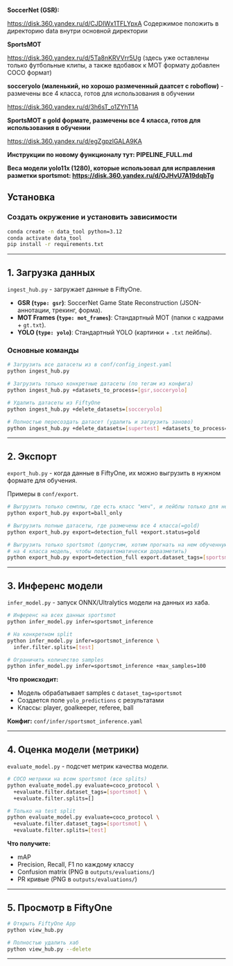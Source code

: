 **SoccerNet (GSR):**

https://disk.360.yandex.ru/d/CJDIWx1TFLYpxA
Содержимое положить в директорию data внутри основной директории


**SportsMOT**

https://disk.360.yandex.ru/d/5Ta8nKRVVrr5Ug
(здесь уже оставлены только футбольные клипы, а также вдобавок к MOT формату добавлен COCO формат)

**socceryolo (маленький, но хорошо размеченный даатсет с roboflow)** - размечены все 4 класса, готов для использования в обучении

https://disk.360.yandex.ru/d/3h6sT_o1ZYhT1A

**SportsMOT в gold формате, размечены все 4 класса, готов для использования в обучении**

https://disk.360.yandex.ru/d/egZgpzlGALA9KA


**Инструкции по новому функционалу тут: PIPELINE_FULL.md**

**Веса модели yolo11x (1280), которые использовал для исправления разметки sportsmot: https://disk.360.yandex.ru/d/OJHvU7A19dqbTg**


## Установка

### Создать окружение и установить зависимости

```bash
conda create -n data_tool python=3.12
conda activate data_tool
pip install -r requirements.txt
```

-----

## 1\. Загрузка данных

`ingest_hub.py` - загружает данные в FiftyOne.

  * **GSR (`type: gsr`)**: SoccerNet Game State Reconstruction (JSON-аннотации, трекинг, форма).
  * **MOT Frames (`type: mot_frames`)**: Стандартный MOT (папки с кадрами + `gt.txt`).
  * **YOLO (`type: yolo`)**: Стандартный YOLO (картинки + `.txt` лейблы).

### Основные команды

```bash
# Загрузить все датасеты из в conf/config_ingest.yaml
python ingest_hub.py

# Загрузить только конкретные датасеты (по тегам из конфига)
python ingest_hub.py +datasets_to_process=[gsr,socceryolo]

# Удалить датасеты из FiftyOne
python ingest_hub.py +delete_datasets=[socceryolo]

# Полностью пересоздать датасет (удалить и загрузить заново)
python ingest_hub.py +delete_datasets=[supertest] +datasets_to_process=[supertest]
```

-----

## 2\. Экспорт

`export_hub.py` - когда данные в FiftyOne, их можно выгрузить в нужном формате для обучения.

Примеры в `conf/export`.

```bash
# Выгрузить только семплы, где есть класс "мяч", и лейблы только для него
python export_hub.py export=ball_only
```

```bash
# Выгрузить полные датасеты, где размечены все 4 класса(=gold)
python export_hub.py export=detection_full +export.status=gold
```

```bash
# Выгрузить только sportsmot (допустим, хотим прогнать на нем обученную
# на 4 класса модель, чтобы полуавтоматически доразметить)
python export_hub.py export=detection_full export.dataset_tags=[sportsmot]
```

-----

## 3\. Инференс модели

`infer_model.py` - запуск ONNX/Ultralytics модели на данных из хаба.

```bash
# Инференс на всех данных sportsmot
python infer_model.py infer=sportsmot_inference

# На конкретном split
python infer_model.py infer=sportsmot_inference \
  infer.filter.splits=[test]

# Ограничить количество samples
python infer_model.py infer=sportsmot_inference +max_samples=100
```

**Что происходит:**
- Модель обрабатывает samples с `dataset_tag=sportsmot`
- Создается поле `yolo_predictions` с результатами
- Классы: player, goalkeeper, referee, ball

**Конфиг:** `conf/infer/sportsmot_inference.yaml`

-----

## 4\. Оценка модели (метрики)

`evaluate_model.py` - подсчет метрик качества модели.

```bash
# COCO метрики на всем sportsmot (все splits)
python evaluate_model.py evaluate=coco_protocol \
  +evaluate.filter.dataset_tags=[sportsmot] \
  +evaluate.filter.splits=[]

# Только на test split
python evaluate_model.py evaluate=coco_protocol \
  +evaluate.filter.dataset_tags=[sportsmot] \
  +evaluate.filter.splits=[test]
```

**Что получите:**
- mAP
- Precision, Recall, F1 по каждому классу
- Confusion matrix (PNG в `outputs/evaluations/`)
- PR кривые (PNG в `outputs/evaluations/`)

-----

## 5\. Просмотр в FiftyOne

```bash
# Открыть FiftyOne App
python view_hub.py

# Полностью удалить хаб
python view_hub.py --delete
```

-----
